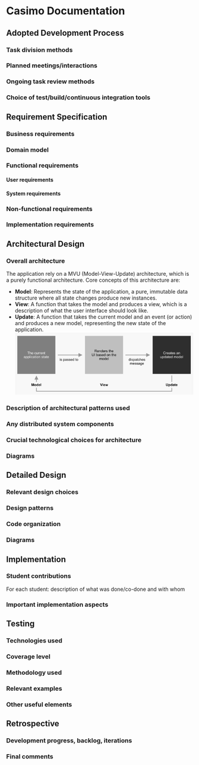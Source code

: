 # Casimo Documentation

## Adopted Development Process
### Task division methods

### Planned meetings/interactions

### Ongoing task review methods

### Choice of test/build/continuous integration tools

## Requirement Specification
### Business requirements

### Domain model

### Functional requirements
#### User requirements

#### System requirements

### Non-functional requirements

### Implementation requirements

## Architectural Design
### Overall architecture
The application rely on a MVU (Model-View-Update) architecture, which is a purely functional architecture. 
Core concepts of this architecture are:
- **Model**: Represents the state of the application, a pure, immutable data structure where all state changes produce new instances.
- **View**: A function that takes the model and produces a view, which is a description of what the user interface should look like.
- **Update**: A function that takes the current model and an event (or action) and produces a new model, representing the new state of the application.
  ![MVU Architecture Diagram](resources/mvu_architecture_schema.png)

### Description of architectural patterns used

### Any distributed system components

### Crucial technological choices for architecture

### Diagrams

## Detailed Design
### Relevant design choices

### Design patterns

### Code organization

### Diagrams

## Implementation
### Student contributions
For each student: description of what was done/co-done and with whom

### Important implementation aspects

## Testing
### Technologies used

### Coverage level

### Methodology used

### Relevant examples

### Other useful elements

## Retrospective
### Development progress, backlog, iterations

### Final comments
